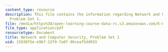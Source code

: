```yaml
---
content_type: resource
description: This file contains the information regarding Network and Computer Security,
  Problem Set 1.
file: /media/https%3A/open-learning-course-data-rc.s3.amazonaws.com/6-857-network-and-computer-security-spring-2014/15938f5ee9bf12f97a0f96ceaf5dd933_MIT6_857S14_1.3.pdf
file_type: application/pdf
resourcetype: Document
title: Network and Computer Security, Problem Set 1
uid: 15938f5e-e9bf-12f9-7a0f-96ceaf5dd933
---
```

